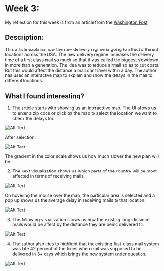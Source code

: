 # Week 3:

My reflection for this week is from an article from the [Washington Post](https://www.washingtonpost.com/business/interactive/2021/dejoy-usps-delays-by-zip-code-map/)

## Description:

This article explains how the new delivery regime is going to affect different locations across the USA. The new delivery regime increases the delivery time of a first class mail so much so that it was called the biggest slowdown in more than a generation. The idea was to reduce airmail so as to cut costs. But this would affect the distance a mail can travel within a day. The author has used an interactive map to explain and show the delays in the mail to different locations.


## What I found interesting?

1. The article starts with showing us an interacttive map. The UI allows us to enter a zip code or click on the map to select the location we want to check the delays for. 
 
![Alt Text](https://github.com/kartiknautiyal/reflections/blob/master/Week%203/x1.PNG)


After selection: 

![Alt Text](https://github.com/kartiknautiyal/reflections/blob/master/Week%203/x2.PNG)

The gradient in the color scale shows us how much slower the new plan will be. 

2. The next visualization shows us which parts of the country will be most affected in terms of receiving mails. 

![Alt Text](https://github.com/kartiknautiyal/reflections/blob/master/Week%203/x3.PNG)

On hovering the mouse over the map, the particular area is selected and a pop up shows us the average delay in receiving mails to that location.

![Alt Text](https://github.com/kartiknautiyal/reflections/blob/master/Week%203/x4.png)

3. The following visualization shows us how the existing long-distance mails would be affect by the distance they are being delivered to.

![Alt Text](https://github.com/kartiknautiyal/reflections/blob/master/Week%203/x5.PNG)

4. The author also tries to highlight that the exisiting first-class mail system was late 42 percent of the times when mail was supposed to be delivered in 3+ days which brings the new system under question. 

![Alt Text](https://github.com/kartiknautiyal/reflections/blob/master/Week%203/x6.PNG)
